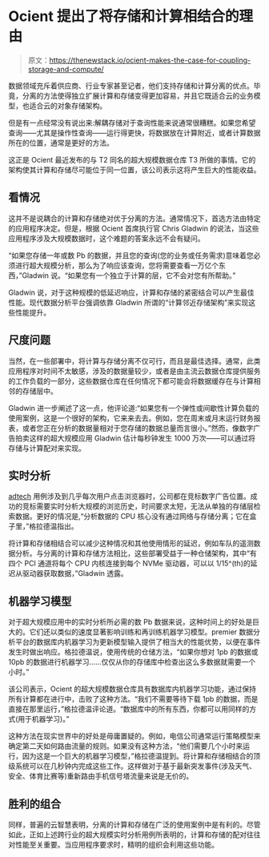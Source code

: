 # Ocient 提出了将存储和计算相结合的理由

> 原文：<https://thenewstack.io/ocient-makes-the-case-for-coupling-storage-and-compute/>

数据领域充斥着供应商、行业专家甚至记者，他们支持存储和计算分离的优点。毕竟，分离的方法使得独立扩展计算和存储变得更加容易，并且它既适合云的业务模型，也适合云的对象存储架构。

但是有一点经常没有说出来:解耦存储对于查询性能来说通常很糟糕。如果您希望查询——尤其是操作性查询——运行得更快，将数据放在计算附近，或者计算数据所在的位置，通常是更好的方法。

这正是 Ocient 最近发布的与 T2 同名的超大规模数据仓库 T3 所做的事情。它的架构使其计算和存储尽可能位于同一位置，该公司表示这将产生巨大的性能收益。

## **看情况**

这并不是说耦合的计算和存储绝对优于分离的方法。通常情况下，首选方法由特定的应用程序决定。但是，根据 Ocient 首席执行官 Chris Gladwin 的说法，当这些应用程序涉及大规模数据时，这个难题的答案永远不会有疑问。

“如果您存储一年或数 Pb 的数据，并且您的查询(您的业务或任务需求)意味着您必须进行超大规模分析，那么为了响应该查询，您将需要查看一万亿个东西，”Gladwin 说。“如果您有一个独立于计算的层，它不会对您有所帮助。”

Gladwin 说，对于这种规模的低延迟响应，计算和存储的紧密结合可以产生最佳性能。现代数据分析平台强调依靠 Gladwin 所谓的“计算邻近存储架构”来实现这些性能提升。

## **尺度问题**

当然，在一些部署中，将计算与存储分离不仅可行，而且是最佳选择。通常，此类应用程序对时间不太敏感，涉及的数据量较少，或者是由主流云数据仓库提供服务的工作负载的一部分，这些数据仓库在任何情况下都可能会将数据缓存在与计算相邻的存储层中。

Gladwin 进一步阐述了这一点，他评论道:“如果您有一个弹性或间歇性计算负载的使用案例，这是一个很好的架构，它来来去去。例如，您在周末或月末运行财务报表，或者您正在分析的数据量相对于您存储的数据总量而言很小。”然而，像数字广告拍卖这样的超大规模应用 Gladwin 估计每秒钟发生 1000 万次——可以通过将存储与计算配对来实现。

## **实时分析**

[adtech](https://advertising.amazon.com/library/guides/what-is-adtech) 用例涉及到几乎每次用户点击浏览器时，公司都在竞标数字广告位置。成功的竞标需要实时分析大规模的浏览历史，时间要求太短，无法从单独的存储层检索数据。更好的情况是,“分析数据的 CPU 核心没有通过网络与存储分离；它在盒子里，”格拉德温指出。

将计算和存储相结合可以减少这种情况和其他使用情形的延迟，例如车队的遥测数据分析。与分离的计算和存储方法相比，这些部署受益于一种仓储架构，其中“有四个 PCI 通道将每个 CPU 内核连接到每个 NVMe 驱动器，可以以 1/15^(th)的延迟从驱动器获取数据，”Gladwin 透露。

## **机器学习模型**

对于超大规模应用中的实时分析所必需的数 Pb 数据来说，这种时间上的好处是巨大的。它们还以类似的速度显著影响训练和再训练机器学习模型。premier 数据分析平台的数据库内机器学习为更新模型输入提供了相当大的性能优势，以便在事件发生时做出响应。格拉德温说，使用传统的仓储方法，“如果你想对 1pb 的数据或 10pb 的数据进行机器学习……仅仅从你的存储库中检查出这么多数据就需要一个小时。”

该公司表示，Ocient 的超大规模数据仓库具有数据库内机器学习功能，通过保持所有计算都在进行中，击败了这种方法。“我们不需要等待下载 1pb 的数据，而是直接在那里运行，”格拉德温评论道。“数据库中的所有东西，你都可以用同样的方式(用于机器学习)。”

这种方法在现实世界中的好处是毋庸置疑的。例如，电信公司通常运行策略模型来确定第二天如何路由流量的规则。如果没有这种方法，“他们需要几个小时来运行，因为这是一个巨大的机器学习模型，”格拉德温提到。将计算和存储相结合的顶级系统可以在几秒钟内完成这些工作。这样做对于基于最新突发事件(涉及天气、安全、体育比赛等)重新路由手机信号塔流量来说是无价的。

## **胜利的组合**

同样，普遍的云智慧表明，分离的计算和存储在广泛的使用案例中是有利的。尽管如此，正如上述跨行业的超大规模实时分析用例所表明的，计算和存储的配对往往对性能至关重要。当应用程序要求时，精明的组织会利用这些功能。

<svg xmlns:xlink="http://www.w3.org/1999/xlink" viewBox="0 0 68 31" version="1.1"><title>Group</title> <desc>Created with Sketch.</desc></svg>